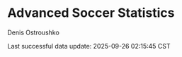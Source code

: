 # Advanced Soccer Statistics
Denis Ostroushko

<!-- gfm -->

Last successful data update: 2025-09-26 02:15:45 CST
